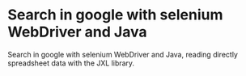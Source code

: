 #  Search in google with selenium WebDriver and Java
   Search in google with selenium WebDriver and Java, reading directly spreadsheet data with the JXL library.
 
